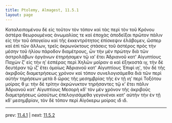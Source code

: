 ```yaml
---
title: Ptolemy, Almagest, 11.5.1
layout: page
---
```


Καταλειπομένου δὲ εἰς τοῦτον τὸν τόπον καὶ τὰς περὶ τὸν τοῦ Κρόνου ἀστέρα θεωρουμένας ἀνωμαλίας τε καὶ ἐποχὰς ἀποδεῖξαι πρῶτον πάλιν εἰς τὴν τοῦ ἀπογείου καὶ τῆς ἐκκεντρότητος ἐπίσκεψιν ἐλάβομεν, ὥσπερ καὶ ἐπὶ τῶν ἄλλων, τρεῖς ἀκρωνύκτους στάσεις τοῦ ἀστέρος πρὸς τὴν μέσην τοῦ ἡλίου πάροδον διαμέτρους, ὧν τὴν μὲν πρώτην διὰ τῶν ἀστρολάβων ὀργάνων ἐτηρήσαμεν τῷ ιαʹ ἔτει Ἀδριανοῦ κατ' Αἰγυπτίους Παχὼν ζʹ εἰς τὴν ηʹ ἑσπέρας περὶ Χηλῶν μοῖραν α καὶ ἑξηκοστὰ ιγ, τὴν δὲ δευτέραν τῷ ιζʹ ἔτει ὁμοίως Ἀδριανοῦ κατ' Αἰγυπτίους Ἐπιφὶ ιηʹ, τὸν δὲ τῆς ἀκριβοῦς διαμετρήσεως χρόνον καὶ τόπον συνελογισάμεθα διὰ τῶν περὶ αὐτὴν τηρήσεων μετὰ δ ὥρας τῆς μεσημβρίας τῆς ἐν τῇ ιηʹ περὶ Τοξότου μοίρας θ μ: τὴν δὲ τρίτην ἀκρώνυκτον τηρήσαντες τῷ κʹ ἔτει πάλιν Ἀδριανοῦ κατ' Αἰγυπτίους Μεσορὴ κδʹ τὸν μὲν χρόνον τῆς ἀκριβοῦς διαμετρήσεως ὡσαύτως ἐπελογισάμεθα γεγονέναι κατ' αὐτὴν τὴν ἐν τῇ κδʹ μεσημβρίαν, τὸν δὲ τόπον περὶ Αἰγόκερω μοίρας ιδ ιδ. 

---

prev: [11.4.1](../11.4.1/) | next: [11.5.2](../11.5.2/)

